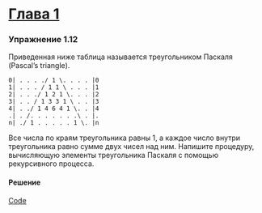 # [Глава 1](../index.md#Глава-1-Построение-абстракций-с-помощью-процедур)

### Упражнение 1.12
Приведенная ниже таблица называется треугольником Паскаля (Pascal’s triangle).

```
0| . . . ./ 1 \. . . . |0
1| . . . / 1 1 \ . . . |1
2| . . ./ 1 2 1 \. . . |2
3| . . / 1 3 3 1 \ . . |3
4| . ./ 1 4 6 4 1 \. . |4
.| . /. . . . . . .\ . |.
n| ./ 1 . . . . . 1 \. |n
```
Все числа по краям треугольника равны 1, а каждое число внутри треугольника равно сумме двух чисел над ним. Напишите процедуру, вычисляющую элементы треугольника Паскаля с помощью рекурсивного процесса.

#### Решение
[Code](../../src/chapter01/1_12.rkt)
